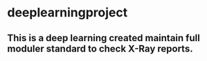 # deeplearningproject

## This is a deep learning created maintain full moduler standard to check X-Ray reports.
